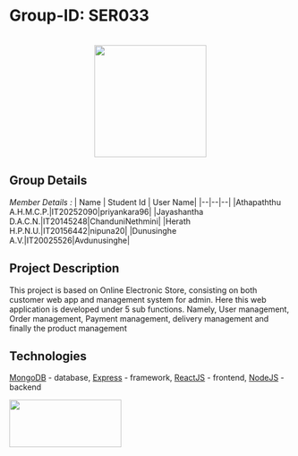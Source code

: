 
# Group-ID: SER033 

<p align="center">
  <br />
  <img src="https://user-images.githubusercontent.com/88779731/195771910-e56af080-e7dc-4649-b131-6b473addc1a6.png" width="200" />
</p>

## Group Details

*Member Details :*
| Name | Student Id | User Name|
|--|--|--|
|Athapaththu A.H.M.C.P.|IT20252090|priyankara96|
|Jayashantha D.A.C.N.|IT20145248|ChanduniNethmini|
|Herath H.P.N.U.|IT20156442|nipuna20|
|Dunusinghe A.V.|IT20025526|Avdunusinghe|

## Project Description
This project is based on Online Electronic Store, consisting on both customer web app and management system for admin. Here this web application is developed under 5 sub functions. Namely, 
User management, Order management, Payment management, delivery management and finally the product management 

## Technologies
[MongoDB](https://www.mongodb.com/) - database,
[Express](https://www.npmjs.com/package/express) - framework,
[ReactJS](https://reactjs.org/) - frontend,
[NodeJS](https://nodejs.org/) - backend

<img src="https://camo.githubusercontent.com/85cf7e1a8b85221e81ba91cbce29c917b91a7390bb3ca06aa31cfd1eadd7fe60/68747470733a2f2f7777772e337269746563686e6f6c6f676965732e636f6d2f77702d636f6e74656e742f75706c6f6164732f323031392f31312f4d45524e2d537461636b2d547261696e696e672d696e2d50756e652d65313537353032323432373234342e706e67"  width="200" height="85"/>